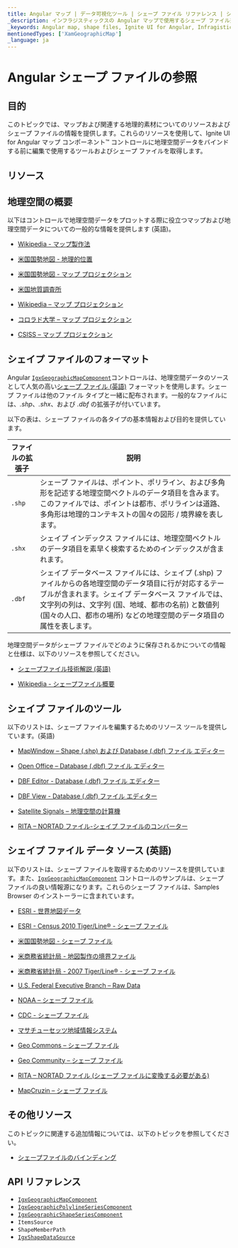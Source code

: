```yaml
---
title: Angular マップ | データ可視化ツール | シェープ ファイル リファレンス | シェープ ファイルの編集 | インフラジスティックス
_description: インフラジスティックスの Angular マップで使用するシェープ ファイル形式について説明します。Ignite UI for Angular マップ チュートリアルを是非お試しください!
_keywords: Angular map, shape files, Ignite UI for Angular, Infragistics, shape editing, Angular マップ, シェープ ファイル, シェイプの編集, インフラジスティックス
mentionedTypes: ['XamGeographicMap']
_language: ja
---
```


# Angular シェープ ファイルの参照

## 目的

このトピックでは、マップおよび関連する地理的素材についてのリソースおよびシェープ ファイルの情報を提供します。これらのリソースを使用して、Ignite UI for Angular マップ コンポーネント™ コントロールに地理空間データをバインドする前に編集で使用するツールおよびシェープ ファイルを取得します。

## リソース

## 地理空間の概要

以下はコントロールで地理空間データをプロットする際に役立つマップおよび地理空間データについての一般的な情報を提供します (英語)。

*   [Wikipedia - マップ製作法](http://en.wikipedia.org/wiki/Cartography)

*   [米国国勢地図 - 地理的位置](http://nationalatlas.gov/articles/mapping/a_latlong.html)

*   [米国国勢地図 - マップ プロジェクション](http://nationalatlas.gov/articles/mapping/a_projections.html)

*   [米国地質調査所](http://www.usgs.gov/)

*   [Wikipedia – マップ プロジェクション](http://en.wikipedia.org/wiki/Map_projection)

*   [コロラド大学 – マップ プロジェクション](http://www.colorado.edu/geography/gcraft/notes/mapproj/mapproj_f.html)

*   [CSISS – マップ プロジェクション](http://www.csiss.org/map-projections/index.html)

## シェイプ ファイルのフォーマット

Angular [`IgxGeographicMapComponent`]({environment:dvApiBaseUrl}/products/ignite-ui-angular/api/docs/typescript/latest/classes/igniteui_angular_maps.igxgeographicmapcomponent.html)コントロールは、地理空間データのソースとして人気の高い[シェープ ファイル (英語)](http://en.wikipedia.org/wiki/Shapefile#Overview) フォーマットを使用します。シェープ ファイルは他のファイル タイプと一緒に配布されます。一般的なファイルには、*.shp*、*.shx*、および *.dbf* の拡張子が付いています。

以下の表は、シェープ ファイルの各タイプの基本情報および目的を提供しています。

| ファイルの拡張子 | 説明 |
| ---------------|------------ |
| `.shp` | シェープ ファイルは、ポイント、ポリライン、および多角形を記述する地理空間ベクトルのデータ項目を含みます。このファイルでは、ポイントは都市、ポリラインは道路、多角形は地理的コンテキストの国々の図形 / 境界線を表します。 |
| `.shx` | シェイプ インデックス ファイルには、地理空間ベクトルのデータ項目を素早く検索するためのインデックスが含まれます。 |
| `.dbf` | シェイプ データベース ファイルには、シェイプ (.shp) ファイルからの各地理空間のデータ項目に行が対応するテーブルが含まれます。シェイプ データベース ファイルでは、文字列の列は、文字列 (国、地域、都市の名前) と数値列 (国々の人口、都市の場所) などの地理空間のデータ項目の属性を表します。 |

地理空間データがシェープ ファイルでどのように保存されるかについての情報と仕様は、以下のリソースを参照してください。

*   [シェープファイル技術解説 (英語)](http://www.esri.com/library/whitepapers/pdfs/shapefile.pdf)

*   [Wikipedia - シェープファイル概要](http://ja.wikipedia.org/wiki/シェープファイル#概要)

## シェイプ ファイルのツール

以下のリストは、シェープ ファイルを編集するためのリソース ツールを提供しています。(英語)

*   [MapWindow – Shape (.shp) および Database (.dbf) ファイル エディター](http://www.mapwindow.org/)

*   [Open Office – Database (.dbf) ファイル エディター](http://openoffice.org/)

*   [DBF Editor - Database (.dbf) ファイル エディター](http://dbfeditor.com/)

*   [DBF View - Database (.dbf) ファイル エディター](http://dbfview.com/view-dbf-file.html)

*   [Satellite Signals – 地理空間の計算機](http://www.satsig.net/degrees-minutes-seconds-calculator.htm)

*   [RITA – NORTAD ファイル-シェイプ ファイルのコンバーター](http://www.bts.gov/publications/north_american_transportation_atlas_data/html/data_converter.html)

## シェイプ ファイル データ ソース (英語)

以下のリストは、シェープ ファイルを取得するためのリソースを提供しています。また、[`IgxGeographicMapComponent`]({environment:dvApiBaseUrl}/products/ignite-ui-angular/api/docs/typescript/latest/classes/igniteui_angular_maps.igxgeographicmapcomponent.html) コントロールのサンプルは、シェープ ファイルの良い情報源になります。これらのシェープ ファイルは、Samples Browser のインストーラーに含まれています。

*   [ESRI - 世界地図データ](http://www.esri.com/data/download/basemap/index.html)

*   [ESRI - Census 2010 Tiger/Line® - シェープ ファイル](http://www.census.gov/geo/www/tiger/tgrshp2010/tgrshp2010.html)

*   [米国国勢地図 - シェープ ファイル](http://www.nationalatlas.gov/atlasftp.html)

*   [米商務省統計局 - 地図製作の境界ファイル](http://www.census.gov/geo/www/cob/index.html)

*   [米商務省統計局 - 2007 Tiger/Line® - シェープ ファイル](http://www.census.gov/cgi-bin/geo/shapefiles/national-files)

*   [U.S. Federal Executive Branch – Raw Data](https://explore.data.gov/catalog/raw/)

*   [NOAA – シェープ ファイル](http://www.nws.noaa.gov/geodata/)

*   [CDC - シェープ ファイル](http://wwwn.cdc.gov/epiinfo/script/shapefiles.aspx)

*   [マサチューセッツ地域情報システム](http://www.mass.gov/mgis/massgis.htm)

*   [Geo Commons – シェープ ファイル](http://geocommons.com/searches?query=shapefiles)

*   [Geo Community – シェープ ファイル](http://data.geocomm.com/catalog/)

*   [RITA – NORTAD ファイル (シェープ ファイルに変換する必要がある)](http://www.bts.gov/publications/north_american_transportation_atlas_data/)

*   [MapCruzin – シェープ ファイル](http://www.mapcruzin.com/download-free-arcgis-shapefiles.htm)

## その他リソース

このトピックに関連する追加情報については、以下のトピックを参照してください。

*   [シェープファイルのバインディング](geo-map-binding-shp-file.md)

## API リファレンス

*   [`IgxGeographicMapComponent`]({environment:dvApiBaseUrl}/products/ignite-ui-angular/api/docs/typescript/latest/classes/igniteui_angular_maps.igxgeographicmapcomponent.html)
*   [`IgxGeographicPolylineSeriesComponent`]({environment:dvApiBaseUrl}/products/ignite-ui-angular/api/docs/typescript/latest/classes/igniteui_angular_maps.igxgeographicpolylineseriescomponent.html)
*   [`IgxGeographicShapeSeriesComponent`]({environment:dvApiBaseUrl}/products/ignite-ui-angular/api/docs/typescript/latest/classes/igniteui_angular_maps.igxgeographicshapeseriescomponent.html)
*   `ItemsSource`
*   `ShapeMemberPath`
*   [`IgxShapeDataSource`]({environment:dvApiBaseUrl}/products/ignite-ui-angular/api/docs/typescript/latest/classes/igxshapedatasource.html)
